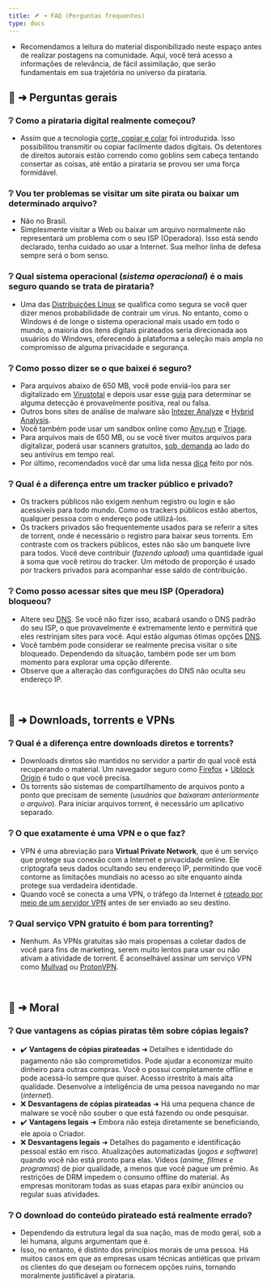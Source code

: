 ```yaml
---
title: 🪶 ➜ FAQ (Perguntas frequentes)
type: docs
---
```


- Recomendamos a leitura do material disponibilizado neste espaço antes de realizar postagens na comunidade. Aqui, você terá acesso a informações de relevância, de fácil assimilação, que serão fundamentais em sua trajetória no universo da pirataria.

## 📑 ➜ Perguntas gerais

### ❔ Como a pirataria digital realmente começou?

- Assim que a tecnologia [corte, copiar e colar](https://en.wikipedia.org/wiki/cut,_copy,_and_paste) foi introduzida. Isso possibilitou transmitir ou copiar facilmente dados digitais. Os detentores de direitos autorais estão correndo como goblins sem cabeça tentando consertar as coisas, até então a pirataria se provou ser uma força formidável.

### ❔ Vou ter problemas se visitar um site pirata ou baixar um determinado arquivo?

- Não no Brasil.
- Simplesmente visitar a Web ou baixar um arquivo normalmente não representará um problema com o seu ISP (Operadora). Isso está sendo declarado, tenha cuidado ao usar a Internet. Sua melhor linha de defesa sempre será o bom senso.

### ❔ Qual sistema operacional (*sistema operacional*) é o mais seguro quando se trata de pirataria?

- Uma das [Distribuições Linux](https://pt.wikipedia.org/wiki/Lista_de_distribui%C3%A7%C3%B5es_de_Linux) se qualifica como segura se você quer dizer menos probabilidade de contrair um vírus. No entanto, como o Windows é de longe o sistema operacional mais usado em todo o mundo, a maioria dos itens digitais pirateados seria direcionada aos usuários do Windows, oferecendo à plataforma a seleção mais ampla no compromisso de alguma privacidade e segurança.

### ❔ Como posso dizer se o que baixei é seguro?

- Para arquivos abaixo de 650 MB, você pode enviá-los para ser digitalizado em [Virustotal](https://www.virustotal.com/) e depois usar esse [guia](https://tesseract.dubvee.org/post/lemmy.dbzer0.com/8782166) para determinar se alguma detecção é provavelmente positiva, real ou falsa.
- Outros bons sites de análise de malware são [Intezer Analyze](https://analyze.intezer.com/) e [Hybrid Analysis](https://hybrid-analysis.com/).
- Você também pode usar um sandbox online como [Any.run](https://app.any.run/) e [Triage](https://tria.ge/).
- Para arquivos mais de 650 MB, ou se você tiver muitos arquivos para digitalizar, poderá usar scanners gratuitos, [sob, demanda](https://www.reddit.com/r/antivirus/comments/jh3s0g/virus_deleted_or_not/g9v2n1k/) ao lado do seu antivírus em tempo real.
- Por último, recomendados você dar uma lida nessa [dica](https://tesseract.dubvee.org/post/lemmy.dbzer0.com/8707232) feito por nós.

### ❔ Qual é a diferença entre um tracker público e privado?

- Os trackers públicos não exigem nenhum registro ou login e são acessíveis para todo mundo. Como os trackers públicos estão abertos, qualquer pessoa com o endereço pode utilizá-los.
- Os trackers privados são frequentemente usados para se referir a sites de torrent, onde é necessário o registro para baixar seus torrents. Em contraste com os trackers públicos, estes não são um banquete livre para todos. Você deve contribuir (*fazendo upload*) uma quantidade igual à soma que você retirou do tracker. Um método de proporção é usado por trackers privados para acompanhar esse saldo de contribuição.

### ❔ Como posso acessar sites que meu ISP (Operadora) bloqueou?

- Altere seu [DNS](https://www.privacyguides.org/advanced/dns-overview/). Se você não fizer isso, acabará usando o DNS padrão do seu ISP, o que provavelmente é extremamente lento e permitirá que eles restrinjam sites para você. Aqui estão algumas ótimas opções [DNS](https://www.privacyguides.org/dns/).
- Você também pode considerar se realmente precisa visitar o site bloqueado. Dependendo da situação, também pode ser um bom momento para explorar uma opção diferente.
- Observe que a alteração das configurações do DNS não oculta seu endereço IP.

&nbsp;

## 📑 ➜ Downloads, torrents e VPNs

### ❔ Qual é a diferença entre downloads diretos e torrents?

- Downloads diretos são mantidos no servidor a partir do qual você está recuperando o material. Um navegador seguro como [Firefox](https://mozilla.org/firefox/new/) + [Ublock Origin](https://addons.mozilla.org/firefox/addon/ublock-origin/) é tudo o que você precisa.
- Os torrents são sistemas de compartilhamento de arquivos ponto a ponto que precisam de semente (*usuários que baixaram anteriormente o arquivo*). Para iniciar arquivos torrent, é necessário um aplicativo separado.

### ❔ O que exatamente é uma VPN e o que faz?

- VPN é uma abreviação para **Virtual Private Network**, que é um serviço que protege sua conexão com a Internet e privacidade online. Ele criptografa seus dados ocultando seu endereço IP, permitindo que você contorne as limitações mundiais no acesso ao site enquanto ainda protege sua verdadeira identidade.
- Quando você se conecta a uma VPN, o tráfego da Internet é [roteado por meio de um servidor VPN](https://i.postimg.cc/n0tfq7q0/vpn-visual-explanation.png) antes de ser enviado ao seu destino.

### ❔ Qual serviço VPN gratuito é bom para torrenting?

- Nenhum. As VPNs gratuitas são mais propensas a coletar dados de você para fins de marketing, serem muito lentos para usar ou não ativam a atividade de torrent. É aconselhável assinar um serviço VPN como [Mullvad](https://mullvad.net/) ou [ProtonVPN](https://protonvpn.com/).

&nbsp;

## 📑 ➜ Moral

### ❔ Que vantagens as cópias piratas têm sobre cópias legais?

- ✔️ **Vantagens de cópias pirateadas** ➜ Detalhes e identidade do pagamento não são comprometidos. Pode ajudar a economizar muito dinheiro para outras compras. Você o possui completamente offline e pode acessá-lo sempre que quiser. Acesso irrestrito à mais alta qualidade. Desenvolve a inteligência de uma pessoa navegando no mar (*internet*).
- ❌ **Desvantagens de cópias pirateadas** ➜ Há uma pequena chance de malware se você não souber o que está fazendo ou onde pesquisar.
- ✔️ **Vantagens legais** ➜ Embora não esteja diretamente se beneficiando, ele apoia o Criador.
- ❌ **Desvantagens legais** ➜ Detalhes do pagamento e identificação pessoal estão em risco. Atualizações automatizadas (*jogos e software*) quando você não está pronto para elas. Vídeos (*anime, filmes e programas*) de pior qualidade, a menos que você pague um prêmio. As restrições de DRM impedem o consumo offline do material. As empresas monitoram todas as suas etapas para exibir anúncios ou regular suas atividades.

### ❔ O download do conteúdo pirateado está realmente errado?

- Dependendo da estrutura legal da sua nação, mas de modo geral, sob a lei humana, alguns argumentam que é.
- Isso, no entanto, é distinto dos princípios morais de uma pessoa. Há muitos casos em que as empresas usam técnicas antiéticas que privam os clientes do que desejam ou fornecem opções ruins, tornando moralmente justificável a pirataria.
